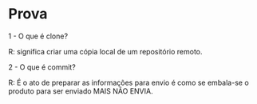 # Prova

1 - O que é clone?

R: significa criar uma cópia local de um repositório remoto.

2 - O que é commit?

R: É o ato de preparar as informações para envio é como se embala-se o produto para ser enviado MAIS NÂO ENVIA.